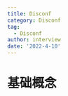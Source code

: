 ```yaml
---
title: Disconf
category: Disconf
tag:
  - Disconf
author: interview
date: '2022-4-10'
---
```


# 基础概念
